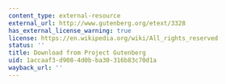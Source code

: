 ```yaml
---
content_type: external-resource
external_url: http://www.gutenberg.org/etext/3328
has_external_license_warning: true
license: https://en.wikipedia.org/wiki/All_rights_reserved
status: ''
title: Download from Project Gutenberg
uid: 1accaaf3-d908-4d0b-ba30-316b83c70d1a
wayback_url: ''
---
```

